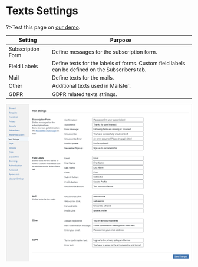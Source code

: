 # Texts Settings

?>Test this page on [our demo](https://demo.mailster.co/wp-admin/edit.php?post_type=newsletter&page=mailster_settings#texts).

| Setting           | Purpose                                                                                          |
| ----------------- | ------------------------------------------------------------------------------------------------ |
| Subscription Form | Define messages for the subscription form.                                                       |
| Field Labels      | Define texts for the labels of forms. Custom field labels can be defined on the Subscribers tab. |
| Mail              | Define texts for the mails.                                                                      |
| Other             | Additional texts used in Mailster.                                                               |
| GDPR              | GDPR related texts strings.                                                                      |

![Texts Settings Screen](/assets/settings-texts.png)
